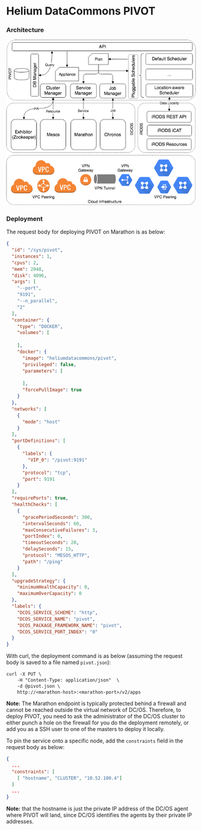 Helium DataCommons PIVOT
========================
### Architecture

![arch](figures/arch/pivot.png)

### Deployment

The request body for deploying PIVOT on Marathon is as below:

```json
{
  "id": "/sys/pivot",
  "instances": 1,
  "cpus": 2,
  "mem": 2048,
  "disk": 4096,
  "args": [
    "--port",
    "9191",
    "--n_parallel",
    "2"
  ],
  "container": {
    "type": "DOCKER",
    "volumes": [

    ],
    "docker": {
      "image": "heliumdatacommons/pivot",
      "privileged": false,
      "parameters": [

      ],
      "forcePullImage": true
    }
  },
  "networks": [
    {
      "mode": "host"
    }
  ],
  "portDefinitions": [
    {
      "labels": {
        "VIP_0": "/pivot:9191"
      },
      "protocol": "tcp",
      "port": 9191
    }
  ],
  "requirePorts": true,
  "healthChecks": [
    {
      "gracePeriodSeconds": 300,
      "intervalSeconds": 60,
      "maxConsecutiveFailures": 3,
      "portIndex": 0,
      "timeoutSeconds": 20,
      "delaySeconds": 15,
      "protocol": "MESOS_HTTP",
      "path": "/ping"
    }
  ],
  "upgradeStrategy": {
    "minimumHealthCapacity": 0,
    "maximumOverCapacity": 0
  },
  "labels": {
    "DCOS_SERVICE_SCHEME": "http",
    "DCOS_SERVICE_NAME": "pivot",
    "DCOS_PACKAGE_FRAMEWORK_NAME": "pivot",
    "DCOS_SERVICE_PORT_INDEX": "0"
  }
}

```

With curl, the deployment command is as below (assuming the request body
is saved to a file named `pivot.json`):

```shell
curl -X PUT \
    -H "Content-Type: application/json"  \
    -d @pivot.json \
    http://<marathon-host>:<marathon-port>/v2/apps
```

**Note:** The Marathon endpoint is typically protected behind a firewall
and cannot be reached outside the virtual network of DC/OS. Therefore,
to deploy PIVOT, you need to ask the administrator of the DC/OS
cluster to either punch a hole on the firewall for you do the deployment
remotely, or add you as a SSH user to one of the masters to deploy it
locally.

To pin the service onto a specific node, add the `constraints` field in
the request body as below:

```json
{
  ...
  "constraints": [
    [ "hostname", "CLUSTER", "10.52.100.4"]
  ]
  ...
}
```

**Note:** that the hostname is just the private IP address of the DC/OS
agent where PIVOT will land, since DC/OS identifies the agents by their
private IP addresses.
